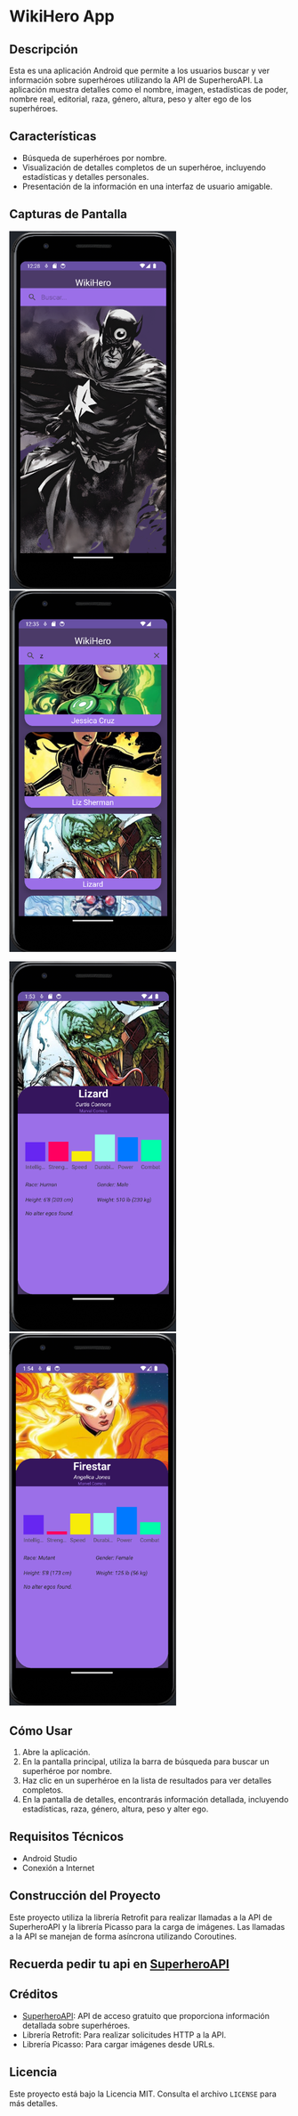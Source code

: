 # WikiHero App

## Descripción
Esta es una aplicación Android que permite a los usuarios buscar y ver información sobre superhéroes utilizando la API de SuperheroAPI. La aplicación muestra detalles como el nombre, imagen, estadísticas de poder, nombre real, editorial, raza, género, altura, peso y alter ego de los superhéroes.

## Características
- Búsqueda de superhéroes por nombre.
- Visualización de detalles completos de un superhéroe, incluyendo estadísticas y detalles personales.
- Presentación de la información en una interfaz de usuario amigable.

## Capturas de Pantalla
<img src="captures/captura1.png" width="300" alt="Inicio"> <img src="captures/captura2.png" width="300" alt="Personajes">

<img src="captures/captura3.png" width="300" alt="Descripción1"> <img src="captures/captura4.png" width="300" alt="Descripción2">


## Cómo Usar
1. Abre la aplicación.
2. En la pantalla principal, utiliza la barra de búsqueda para buscar un superhéroe por nombre.
3. Haz clic en un superhéroe en la lista de resultados para ver detalles completos.
4. En la pantalla de detalles, encontrarás información detallada, incluyendo estadísticas, raza, género, altura, peso y alter ego.

## Requisitos Técnicos
- Android Studio
- Conexión a Internet

## Construcción del Proyecto
Este proyecto utiliza la librería Retrofit para realizar llamadas a la API de SuperheroAPI y la librería Picasso para la carga de imágenes. Las llamadas a la API se manejan de forma asíncrona utilizando Coroutines.
## Recuerda pedir tu api en [SuperheroAPI](https://superheroapi.com/)

## Créditos
- [SuperheroAPI](https://superheroapi.com/): API de acceso gratuito que proporciona información detallada sobre superhéroes.
- Librería Retrofit: Para realizar solicitudes HTTP a la API.
- Librería Picasso: Para cargar imágenes desde URLs.

## Licencia
Este proyecto está bajo la Licencia MIT. Consulta el archivo `LICENSE` para más detalles.

